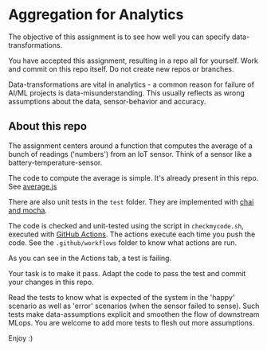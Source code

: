 # Aggregation for Analytics

The objective of this assignment is to see how well you can specify data-transformations.

You have accepted this assignment, resulting in a repo all for yourself. Work and commit on this repo itself. Do not create new repos or branches.

Data-transformations are vital in analytics - a common reason for failure of AI/ML projects is data-misunderstanding. This usually reflects as wrong assumptions about the data, sensor-behavior and accuracy.

## About this repo

The assignment centers around a function that computes the average of a bunch of readings ('numbers') from an IoT sensor. Think of a sensor like a battery-temperature-sensor.

The code to compute the average is simple. It's already present in this repo. See [average.js](average.js)

There are also unit tests in the `test` folder. They are implemented with [chai and mocha](https://www.youtube.com/watch?v=MLTRHc5dk6s).

The code is checked and unit-tested using the script in `checkmycode.sh`, executed with [GitHub Actions](https://www.youtube.com/watch?v=R8_veQiYBjI). The actions execute each time you push the code. See the `.github/workflows` folder to know what actions are run.

As you can see in the Actions tab, a test is failing.

Your task is to make it pass. Adapt the code to pass the test and commit your changes in this repo.

Read the tests to know what is expected of the system in the 'happy' scenario as well as 'error' scenarios (when the sensor failed to sense).
Such tests make data-assumptions explicit and smoothen the flow of downstream MLops. You are welcome to add more tests to flesh out more assumptions.

Enjoy :)
